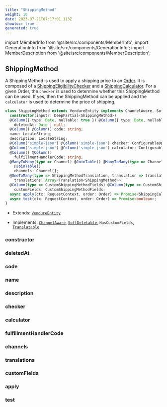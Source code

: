 ```yaml
---
title: "ShippingMethod"
weight: 10
date: 2023-07-21T07:17:01.113Z
showtoc: true
generated: true
---
```

<!-- This file was generated from the Vendure source. Do not modify. Instead, re-run the "docs:build" script -->
import MemberInfo from '@site/src/components/MemberInfo';
import GenerationInfo from '@site/src/components/GenerationInfo';
import MemberDescription from '@site/src/components/MemberDescription';


## ShippingMethod

<GenerationInfo sourceFile="packages/core/src/entity/shipping-method/shipping-method.entity.ts" sourceLine="33" packageName="@vendure/core" />

A ShippingMethod is used to apply a shipping price to an <a href='/docs/reference/typescript-api/entities/order#order'>Order</a>. It is composed of a
<a href='/docs/reference/typescript-api/shipping/shipping-eligibility-checker#shippingeligibilitychecker'>ShippingEligibilityChecker</a> and a <a href='/docs/reference/typescript-api/shipping/shipping-calculator#shippingcalculator'>ShippingCalculator</a>. For a given Order,
the `checker` is used to determine whether this ShippingMethod can be used. If yes, then
the ShippingMethod can be applied and the `calculator` is used to determine the price of
shipping.

```ts title="Signature"
class ShippingMethod extends VendureEntity implements ChannelAware, SoftDeletable, HasCustomFields, Translatable {
  constructor(input?: DeepPartial<ShippingMethod>)
  @Column({ type: Date, nullable: true }) @Column({ type: Date, nullable: true })
    deletedAt: Date | null;
  @Column() @Column() code: string;
  name: LocaleString;
  description: LocaleString;
  @Column('simple-json') @Column('simple-json') checker: ConfigurableOperation;
  @Column('simple-json') @Column('simple-json') calculator: ConfigurableOperation;
  @Column() @Column()
    fulfillmentHandlerCode: string;
  @ManyToMany(type => Channel) @JoinTable() @ManyToMany(type => Channel)
    @JoinTable()
    channels: Channel[];
  @OneToMany(type => ShippingMethodTranslation, translation => translation.base, { eager: true }) @OneToMany(type => ShippingMethodTranslation, translation => translation.base, { eager: true })
    translations: Array<Translation<ShippingMethod>>;
  @Column(type => CustomShippingMethodFields) @Column(type => CustomShippingMethodFields)
    customFields: CustomShippingMethodFields;
  async apply(ctx: RequestContext, order: Order) => Promise<ShippingCalculationResult | undefined>;
  async test(ctx: RequestContext, order: Order) => Promise<boolean>;
}
```
* Extends: <code><a href='/docs/reference/typescript-api/entities/vendure-entity#vendureentity'>VendureEntity</a></code>


* Implements: <code><a href='/docs/reference/typescript-api/entities/interfaces#channelaware'>ChannelAware</a></code>, <code><a href='/docs/reference/typescript-api/entities/interfaces#softdeletable'>SoftDeletable</a></code>, <code>HasCustomFields</code>, <code><a href='/docs/reference/typescript-api/entities/interfaces#translatable'>Translatable</a></code>



<div className="members-wrapper">

### constructor

<MemberInfo kind="method" type="(input?: DeepPartial&#60;<a href='/docs/reference/typescript-api/entities/shipping-method#shippingmethod'>ShippingMethod</a>&#62;) => ShippingMethod"   />


### deletedAt

<MemberInfo kind="property" type="Date | null"   />


### code

<MemberInfo kind="property" type="string"   />


### name

<MemberInfo kind="property" type="LocaleString"   />


### description

<MemberInfo kind="property" type="LocaleString"   />


### checker

<MemberInfo kind="property" type="ConfigurableOperation"   />


### calculator

<MemberInfo kind="property" type="ConfigurableOperation"   />


### fulfillmentHandlerCode

<MemberInfo kind="property" type="string"   />


### channels

<MemberInfo kind="property" type="<a href='/docs/reference/typescript-api/entities/channel#channel'>Channel</a>[]"   />


### translations

<MemberInfo kind="property" type="Array&#60;Translation&#60;<a href='/docs/reference/typescript-api/entities/shipping-method#shippingmethod'>ShippingMethod</a>&#62;&#62;"   />


### customFields

<MemberInfo kind="property" type="CustomShippingMethodFields"   />


### apply

<MemberInfo kind="method" type="(ctx: <a href='/docs/reference/typescript-api/request/request-context#requestcontext'>RequestContext</a>, order: <a href='/docs/reference/typescript-api/entities/order#order'>Order</a>) => Promise&#60;<a href='/docs/reference/typescript-api/shipping/shipping-calculator#shippingcalculationresult'>ShippingCalculationResult</a> | undefined&#62;"   />


### test

<MemberInfo kind="method" type="(ctx: <a href='/docs/reference/typescript-api/request/request-context#requestcontext'>RequestContext</a>, order: <a href='/docs/reference/typescript-api/entities/order#order'>Order</a>) => Promise&#60;boolean&#62;"   />




</div>
